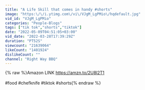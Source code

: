 ```yaml
---
title: "A Life Skill that comes in handy #shorts"
image: "https:\/\/i.ytimg.com\/vi\/VJgM_LgPMio\/hqdefault.jpg"
vid_id: "VJgM_LgPMio"
categories: "People-Blogs"
tags: ["tik tok","shorts","tiktok"]
date: "2022-05-09T04:51:05+03:00"
vid_date: "2022-03-28T17:39:29Z"
duration: "PT52S"
viewcount: "21639064"
likeCount: "1401924"
dislikeCount: ""
channel: "Right Way BBQ"
---
```

{% raw %}Amazon LINK <a rel="nofollow" target="blank" href="https://amzn.to/2U8l2T1">https://amzn.to/2U8l2T1</a><br /><br />#food #chefknife #tiktok #shorts{% endraw %}
